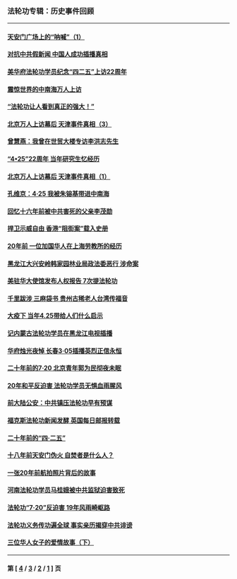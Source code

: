 ### 法轮功专辑：历史事件回顾
---
#### [天安门广场上的“呐喊”（1）](../../pages/nf5793/n13105277.md?08100430) 
#### [对抗中共假新闻 中国人成功插播真相](../../pages/nf5793/n12910618.md?08100430) 
#### [美华府法轮功学员纪念“四二五”上访22周年](../../pages/nf5793/n12904445.md?08100430) 
#### [震惊世界的中南海万人上访](../../pages/nf5793/n12903976.md?08100430) 
#### [“法轮功让人看到真正的强大！”](../../pages/nf5793/n12903195.md?08100430) 
#### [北京万人上访幕后 天津事件真相（3）](../../pages/nf5793/n12902807.md?08100430) 
#### [曾慧燕：我曾在世贸大楼专访李洪志先生](../../pages/nf5793/n12898729.md?08100430) 
#### [“4•25”22周年 当年研究生忆经历](../../pages/nf5793/n12894152.md?08100430) 
#### [北京万人上访幕后 天津事件真相（1）](../../pages/nf5793/n12885174.md?08100430) 
#### [孔维京：4·25 我被朱镕基带进中南海](../../pages/nf5793/n12864987.md?08100430) 
#### [回忆十六年前被中共害死的父亲李茂勋](../../pages/nf5793/n12880270.md?08100430) 
#### [捍卫示威自由 香港“阻街案”载入史册](../../pages/nf5793/n12811245.md?08100430) 
#### [20年前 一位加国华人在上海劳教所的经历](../../pages/nf5793/n12707932.md?08100430) 
#### [黑龙江大兴安岭韩家园林业局政法委恶行 涉命案](../../pages/nf5793/n12622815.md?08100430) 
#### [美驻华大使馆发布人权报告 7次提法轮功](../../pages/nf5793/n12520541.md?08100430) 
#### [千里跋涉 三麻袋书 贵州古稀老人台湾传福音](../../pages/nf5793/n12198750.md?08100430) 
#### [大疫下 当年4.25带给人们什么启示](../../pages/nf5793/n12058565.md?08100430) 
#### [记内蒙古法轮功学员在黑龙江电视插播](../../pages/nf5793/n11699194.md?08100430) 
#### [华府烛光夜悼 长春3·05插播英烈正信永恒](../../pages/nf5793/n11397432.md?08100430) 
#### [二十年前的7·20 北京青年郭为民彻夜未眠](../../pages/nf5793/n11354195.md?08100430) 
#### [20年和平反迫害 法轮功学员无惧血雨腥风](../../pages/nf5793/n11348279.md?08100430) 
#### [前大陆公安：中共镇压法轮功早有预谋](../../pages/nf5793/n11352168.md?08100430) 
#### [福克斯法轮功新闻发酵  英国每日邮报转载](../../pages/nf5793/n11285952.md?08100430) 
#### [二十年前的“四·二五”](../../pages/nf5793/n11207639.md?08100430) 
#### [十八年前天安门伪火 自焚者是什么人？](../../pages/nf5793/n10996556.md?08100430) 
#### [一张20年前航拍照片背后的故事](../../pages/nf5793/n10693797.md?08100430) 
#### [河南法轮功学员马桂娥被中共监狱迫害致死](../../pages/nf5793/n10684974.md?08100430) 
#### [法轮功“7‧20”反迫害 19年风雨崎岖路](../../pages/nf5793/n10570834.md?08100430) 
#### [法轮功义务传功遍全球 事实亲历揭穿中共诽谤](../../pages/nf5793/n10581061.md?08100430) 
#### [三位华人女子的爱情故事（下）](../../pages/nf5793/n10435541.md?08100430) 

---
#### 第 [ [4](./4.md?08100430) / [3](./3.md?08100430) / [2](./2.md?08100430) / [1](./1.md?08100430) ] 页
